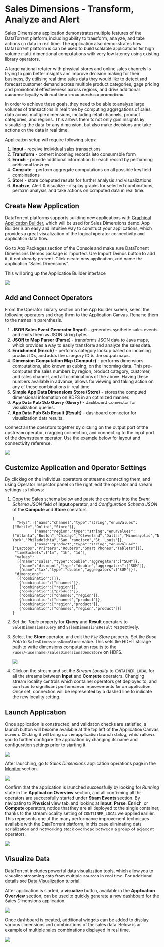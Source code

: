 Sales Dimensions - Transform, Analyze and Alert
===============================================

Sales Dimensions application demonstrates multiple features of the DataTorrent platform, including ability to transform, analyze, and take actions on data in real time.  The application also demonstrates how DataTorrent platform is can be used to build scalable applications for high volume multi-dimensional computations with very low latency using existing library operators.

A large national retailer with physical stores and online sales channels is trying to gain better insights and improve decision making for their business.  By utilising real time sales data they would like to detect and forecast customer demand across multiple product categories, gage pricing and promotional effectiveness across regions, and drive additional customer loyalty with real time cross purchase promotions.

In order to achieve these goals, they need to be able to analyze large volumes of transactions in real time by computing aggregations of sales data across multiple dimensions, including retail channels, product categories, and regions.  This allows them to not only gain insights by visualizing the data for any dimension, but also make decisions and take actions on the data in real time.

Application setup will require following steps:

1.  **Input** - receive individual sales transactions
2.  **Transform** - convert incoming records into consumable form
3.  **Enrich** - provide additional information for each record by performing additional lookups
4.  **Compute** - perform aggregate computations on all possible key field combinations
5.  **Store** - store computed results for further analysis and visualizations
6.  **Analyze**, Alert & Visualize - display graphs for selected combinations, perform analysis, and take actions on computed data in real time.

## Create New Application

DataTorrent platforms supports building new applications with [Graphical Application Builder](../dtassemble.md), which will be used for Sales Dimensions demo.  App Builder is an easy and intuitive way to construct your applications, which provides a great visualization of the logical operator connectivity and application data flow.

Go to App Packages section of the Console and make sure DataTorrent Dimensions Demos package is imported.  Use Import Demos button to add it, if not already present.
Click create new application, and name the application “Sales Dimensions”.

This will bring up the Application Builder interface

![](images/sales_dimensions/image00.png)



## Add and Connect Operators

From the Operator Library section on the App Builder screen, select the following operators and drag them to the Application Canvas.  Rename them to the names in parenthesis.

1.  **JSON Sales Event Generator (Input)** - generates synthetic sales events and emits them as JSON string bytes.
2.  **JSON to Map Parser (Parse)** - transforms JSON data to Java maps, which provides a way to easily transform and analyze the sales data.
3.  **Enrichment (Enrich)** - performs category lookup based on incoming product IDs, and adds the category ID to the output maps.
4.  **Dimension Computation Map (Compute)** -  performs dimensions computations, also known as cubing, on the incoming data.  This pre-computes the sales numbers by region, product category, customer, and sales channel, and all combinations of the above.  Having these numbers available in advance, allows for viewing and taking action on any of these combinations in real time.
5.  **Simple App Data Dimensions Store (Store)** - stores the computed dimensional information on HDFS in an optimized manner.
6.  **App Data Pub Sub Query (Query)** - dashboard connector for visualization queries.
7.  **App Data Pub Sub Result (Result)** - dashboard connector for visualization data results.

Connect all the operators together by clicking on the output port of the upstream operator, dragging connection, and connecting to the input port of the downstream operator.  Use the example below for layout and connectivity reference.

![](images/sales_dimensions/image01.png)

## Customize Application and Operator Settings

By clicking on the individual operators or streams connecting them, and using Operator Inspector panel on the right, edit the operator and stream settings as follows:

1.  Copy the Sales schema below and paste the contents into the *Event Schema JSON* field of **Input** operator, and *Configuration Schema JSON* of the **Compute** and **Store** operators.

        {
          "keys":[{"name":"channel","type":"string","enumValues":["Mobile","Online","Store"]},
                  {"name":"region","type":"string","enumValues":["Atlanta","Boston","Chicago","Cleveland","Dallas","Minneapolis","New York","Philadelphia","San Francisco","St. Louis"]},
                  {"name":"product","type":"string","enumValues":["Laptops","Printers","Routers","Smart Phones","Tablets"]}],
         "timeBuckets":["1m", "1h", "1d"],
         "values":
          [{"name":"sales","type":"double","aggregators":["SUM"]},
           {"name":"discount","type":"double","aggregators":["SUM"]},
           {"name":"tax","type":"double","aggregators":["SUM"]}],
         "dimensions":
          [{"combination":[]},
           {"combination":["channel"]},
           {"combination":["region"]},
           {"combination":["product"]},
           {"combination":["channel","region"]},
           {"combination":["channel","product"]},
           {"combination":["region","product"]},
           {"combination":["channel","region","product"]}]
        }

2.  Set the *Topic* property for **Query** and **Result** operators to ```SalesDimensionsQuery``` and ```SalesDimensionsResult``` respectively.
3.  Select the **Store** operator, and edit the *File Store* property.  Set the *Base Path* to ```SalesDimensionsDemoStore``` value.  This sets the HDHT storage path to write dimensions computation results to the ```/user/<username>/SalesDimensionsDemoStore``` on HDFS.

    ![](images/sales_dimensions/image05.png)

4.  Click on the stream and set the *Stream Locality* to ```CONTAINER_LOCAL``` for all the streams between **Input** and **Compute** operators.  Changing stream locality controls which container operators get deployed to, and can lead to significant performance improvements for an application.  Once set, connection will be represented by a dashed line to indicate the new locality setting.


## Launch Application

Once application is constructed, and validation checks are satisfied, a launch button will become available at the top left of the Application Canvas screen.  Clicking it will bring up the application launch dialog, which allows you to further configure the application by changing its name and configuration settings prior to starting it.

![](images/sales_dimensions/image04.png)

After launching, go to *Sales Dimensions* application operations page in the [Monitor](/#/ops) section.

![](images/sales_dimensions/image06.png)

Confirm that the application is launched successfully by looking for *Running* state in the **Application Overview** section, and all confirming all the operators are successfully started under **Stram Events** section.  By navigating to **Physical** view tab, and looking at **Input**, **Parse**, **Enrich**, or **Compute** operators, notice that they are all deployed to the single container, thanks to the stream locality setting of ```CONTAINER_LOCAL``` we applied earlier.  This represents one of the many performance improvement techniques available with the DataTorrent platform, in this case eliminating data serialization and networking stack overhead between a group of adjacent operators.

![](images/sales_dimensions/image07.png)


## Visualize Data

DataTorrent includes powerful data visualization tools, which allow you to visualize streaming data from multiple sources in real time.  For additional details see [Data Visualization](../dtdashboard.md) tutorial.

After application is started, a **visualize** button, available in the **Application Overview** section, can be used to quickly generate a new dashboard for the Sales Dimensions application.

![](images/sales_dimensions/image02.png)

Once dashboard is created, additional widgets can be added to display various dimensions and combinations of the sales data.  Below is an example of multiple sales combinations displayed in real time.

![](images/sales_dimensions/image03.png)
